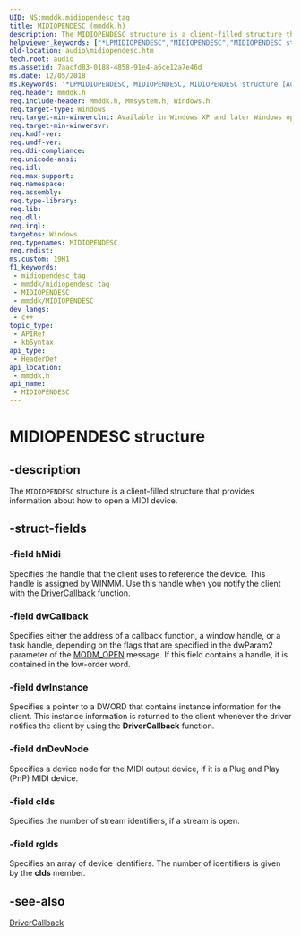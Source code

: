 ```yaml
---
UID: NS:mmddk.midiopendesc_tag
title: MIDIOPENDESC (mmddk.h)
description: The MIDIOPENDESC structure is a client-filled structure that provides information about how to open a MIDI device.
helpviewer_keywords: ["*LPMIDIOPENDESC","MIDIOPENDESC","MIDIOPENDESC structure [Audio Devices]","aud-prop_47abc723-0254-493a-9bc0-ac9faa73a2e8.xml","audio.midiopendesc","mmddk/MIDIOPENDESC"]
old-location: audio\midiopendesc.htm
tech.root: audio
ms.assetid: 7aacfd83-0188-4858-91e4-a6ce12a7e46d
ms.date: 12/05/2018
ms.keywords: '*LPMIDIOPENDESC, MIDIOPENDESC, MIDIOPENDESC structure [Audio Devices], aud-prop_47abc723-0254-493a-9bc0-ac9faa73a2e8.xml, audio.midiopendesc, mmddk/MIDIOPENDESC'
req.header: mmddk.h
req.include-header: Mmddk.h, Mmsystem.h, Windows.h
req.target-type: Windows
req.target-min-winverclnt: Available in Windows XP and later Windows operating systems.
req.target-min-winversvr: 
req.kmdf-ver: 
req.umdf-ver: 
req.ddi-compliance: 
req.unicode-ansi: 
req.idl: 
req.max-support: 
req.namespace: 
req.assembly: 
req.type-library: 
req.lib: 
req.dll: 
req.irql: 
targetos: Windows
req.typenames: MIDIOPENDESC
req.redist: 
ms.custom: 19H1
f1_keywords:
 - midiopendesc_tag
 - mmddk/midiopendesc_tag
 - MIDIOPENDESC
 - mmddk/MIDIOPENDESC
dev_langs:
 - c++
topic_type:
 - APIRef
 - kbSyntax
api_type:
 - HeaderDef
api_location:
 - mmddk.h
api_name:
 - MIDIOPENDESC
---
```


# MIDIOPENDESC structure


## -description

The <code>MIDIOPENDESC</code> structure is a client-filled structure that provides information about how to open a MIDI device.

## -struct-fields

### -field hMidi

Specifies the handle that the client uses to reference the device. This handle is assigned by WINMM. Use this handle when you notify the client with the <a href="https://msdn.microsoft.com/library/ms708182(VS.85).aspx">DriverCallback</a> function.

### -field dwCallback

Specifies either the address of a callback function, a window handle, or a task handle, depending on the flags that are specified in the dwParam2 parameter of the <a href="https://docs.microsoft.com/previous-versions/windows/hardware/drivers/ff537541(v=vs.85)">MODM_OPEN</a> message. If this field contains a handle, it is contained in the low-order word.

### -field dwInstance

Specifies a pointer to a DWORD that contains instance information for the client. This instance information is returned to the client whenever the driver notifies the client by using the <b>DriverCallback</b> function.

### -field dnDevNode

Specifies a device node for the MIDI output device, if it is a Plug and Play (PnP) MIDI device.

### -field cIds

Specifies the number of stream identifiers, if a stream is open.

### -field rgIds

Specifies an array of device identifiers. The number of identifiers is given by the <b>cIds</b> member.

## -see-also

<a href="https://msdn.microsoft.com/library/ms708182(VS.85).aspx">DriverCallback</a>

